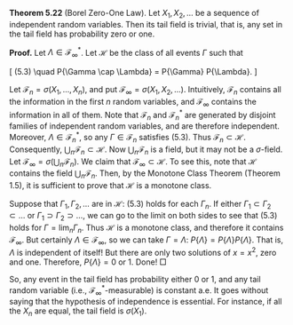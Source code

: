 **Theorem 5.22** (Borel Zero-One Law). Let $X_1, X_2, \ldots$ be a sequence of independent random variables. Then its tail field is trivial, that is, any set in the tail field has probability zero or one.

**Proof.** Let $\Lambda \in \mathcal{F}^*_\infty$. Let $\mathcal{H}$ be the class of all events $\Gamma$ such that

\[
(5.3) \quad P\{\Gamma \cap \Lambda\} = P\{\Gamma\} P\{\Lambda\}.
\]

Let $\mathcal{F}_n = \sigma(X_1, \ldots, X_n)$, and put $\mathcal{F}_\infty = \sigma(X_1, X_2, \ldots)$. Intuitively, $\mathcal{F}_n$ contains all the information in the first $n$ random variables, and $\mathcal{F}_\infty$ contains the information in all of them. Note that $\mathcal{F}_n$ and $\mathcal{F}^*_n$ are generated by disjoint families of independent random variables, and are therefore independent. Moreover, $\Lambda \in \mathcal{F}^*_n$, so any $\Gamma \in \mathcal{F}_n$ satisfies (5.3). Thus $\mathcal{F}_n \subset \mathcal{H}$. Consequently, $\bigcup_n \mathcal{F}_n \subset \mathcal{H}$. Now $\bigcup_n \mathcal{F}_n$ is a field, but it may not be a $\sigma$-field. Let $\mathcal{F}_\infty = \sigma(\bigcup_n \mathcal{F}_n)$. We claim that $\mathcal{F}_\infty \subset \mathcal{H}$. To see this, note that $\mathcal{H}$ contains the field $\bigcup_n \mathcal{F}_n$. Then, by the Monotone Class Theorem (Theorem 1.5), it is sufficient to prove that $\mathcal{H}$ is a monotone class.

Suppose that $\Gamma_1, \Gamma_2, \ldots$ are in $\mathcal{H}$: (5.3) holds for each $\Gamma_n$. If either $\Gamma_1 \subset \Gamma_2 \subset \ldots$ or $\Gamma_1 \supset \Gamma_2 \supset \ldots$, we can go to the limit on both sides to see that (5.3) holds for $\Gamma = \lim_n \Gamma_n$. Thus $\mathcal{H}$ is a monotone class, and therefore it contains $\mathcal{F}_\infty$. But certainly $\Lambda \in \mathcal{F}_\infty$, so we can take $\Gamma = \Lambda$: $P\{\Lambda\} = P\{\Lambda\} P\{\Lambda\}$. That is, $\Lambda$ is independent of itself! But there are only two solutions of $x = x^2$, zero and one. Therefore, $P\{\Lambda\} = 0$ or $1$. Done!  □

So, any event in the tail field has probability either 0 or 1, and any tail random variable (i.e., $\mathcal{F}^*_\infty$-measurable) is constant a.e. It goes without saying that the hypothesis of independence is essential. For instance, if all the $X_n$ are equal, the tail field is $\sigma(X_1)$.
